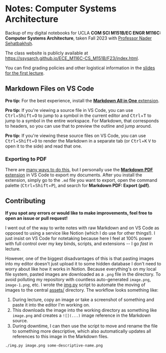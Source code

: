 # Notes: Computer Systems Architecture

Backup of my digital notebooks for UCLA **COM SCI M151B/EC ENGR M116C: Computer
Systems Architecture**, taken Fall 2023 with [Professor Nader
Sehatbakhsh](https://ssysarch.ee.ucla.edu/nader/).

The class website is publicly available at
https://ssysarch.github.io/ECE_M116C-CS_M151B/F23/index.html.

You can find grading policies and other logistical information in the [slides
for the first lecture](slides/L1-%20Introduction.pdf).


## Markdown Files on VS Code

**Pro tip:** For the best experience, install the [**Markdown All in One**
extension](https://marketplace.visualstudio.com/items?itemName=yzhang.markdown-all-in-one).

**Pro tip:** If you're viewing a source file in VS Code, you can use
<kbd>Ctrl</kbd>+<kbd>Shift</kbd>+<kbd>O</kbd> to jump to a symbol in the current
editor and <kbd>Ctrl</kbd>+<kbd>T</kbd> to jump to a symbol in the entire
workspace. For Markdown, that corresponds to headers, so you can use that to
preview the outline and jump around.

**Pro tip:** If you're viewing these source files on VS Code, you can use
<kbd>Ctrl</kbd>+<kbd>Shift</kbd>+<kbd>O</kbd> to render the Markdown in a
separate tab (or <kbd>Ctrl</kbd>+<kbd>K</kbd> <kbd>V</kbd> to open it to the
side) and read that one.


### Exporting to PDF

There are [many ways to do
this](https://gist.github.com/justincbagley/ec0a6334cc86e854715e459349ab1446),
but I personally use the [**Markdown PDF**
extension](https://marketplace.visualstudio.com/items?itemName=yzane.markdown-pdf)
in VS Code to export my documents. After you install the extension, simply go to
the `.md` file you want to export, open the command palette
(<kbd>Ctrl</kbd>+<kbd>Shift</kbd>+<kbd>P</kbd>), and search for **Markdown PDF:
Export (pdf)**.


## Contributing

**If you spot any errors or would like to make improvements, feel free to open
an issue or pull request!**

I went out of the way to write notes with raw Markdown and on VS Code as opposed
to using a service like Notion (which I do use for other things!). I just insist
on VS Code for notetaking because here I feel at 100% power with full control
over my key binds, scripts, and extensions -- I go *fast* in lecture.

However, one of the biggest disadvantages of this is that pasting images into my
editor doesn't just upload it to some hidden database I don't need to worry
about like how it works in Notion. Because everything's on my local file system,
pasted images are downloaded as a `.png` file in the directory. To avoid
polluting my repository with countless auto-generated `image.png`,
`image-1.png`, etc. I wrote the [img.py](img.py) script to automate the moving
of images to the central [assets/](assets/) directory. The workflow looks
something like:

1. During lecture, copy an image or take a screenshot of something and paste it
   into the editor I'm working on.
2. This downloads the image into the working directory as something like
   `image.png` and creates a `![](...)` image reference in the Markdown source.
3. During downtime, I can then use the script to move and rename the file to
   something more descriptive, which also automatically updates all references
   to this image in the Markdown files.

```sh
./img.py image.png some-descriptive-name.png
```

